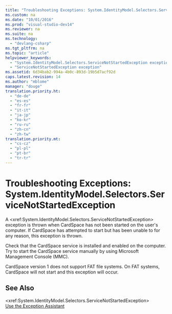 ```yaml
---
title: "Troubleshooting Exceptions: System.IdentityModel.Selectors.ServiceNotStartedException"
ms.custom: na
ms.date: "10/01/2016"
ms.prod: "visual-studio-dev14"
ms.reviewer: na
ms.suite: na
ms.technology: 
  - "devlang-csharp"
ms.tgt_pltfrm: na
ms.topic: "article"
helpviewer_keywords: 
  - "System.IdentityModel.Selectors.ServiceNotStartedException exception"
  - "ServiceNotStartedException exception"
ms.assetid: 6d34bab2-994a-4b0c-893d-19b5d7acf92d
caps.latest.revision: 14
ms.author: "mblome"
manager: "douge"
translation.priority.ht: 
  - "de-de"
  - "es-es"
  - "fr-fr"
  - "it-it"
  - "ja-jp"
  - "ko-kr"
  - "ru-ru"
  - "zh-cn"
  - "zh-tw"
translation.priority.mt: 
  - "cs-cz"
  - "pl-pl"
  - "pt-br"
  - "tr-tr"
---
```

# Troubleshooting Exceptions: System.IdentityModel.Selectors.ServiceNotStartedException
A \<xref:System.IdentityModel.Selectors.ServiceNotStartedException> exception is thrown when CardSpace has not been started on the user's computer. If CardSpace has attempted to start but has been unable to for any reason, this exception is thrown.  
  
 Check that the CardSpace service is installed and enabled on the computer. Try to start the CardSpace service manually by using Microsoft Management Console (MMC).  
  
 CardSpace version 1 does not support FAT file systems. On FAT systems, CardSpace will not start and this exception will occur.  
  
## See Also  
 \<xref:System.IdentityModel.Selectors.ServiceNotStartedException>   
 [Use the Exception Assistant](../Topic/How%20to:%20Use%20the%20Exception%20Assistant.md)